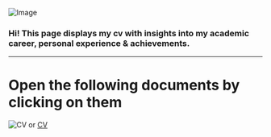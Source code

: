 ![Image](https://github.com/luisamlr/cv/blob/main/image.png?raw=true)
### Hi! This page displays my cv with insights into my academic career, personal experience & achievements.
___________
# Open the following documents by clicking on them
![CV](https://drive.google.com/file/d/1DWi8aWtnbn1Cl0AMm2Za4_p3mJO3KC19/view?usp=sharing)
or [CV](https://luisamlr.github.io/cv/CV_Hannah_Luisa_Mahler_2022_ENG_no_personal_data.pdf)


